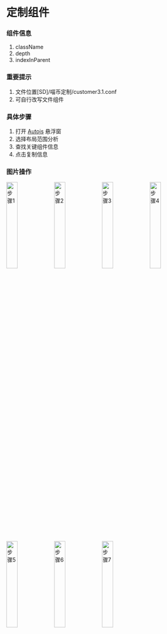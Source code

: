 # 定制组件
### 组件信息
1. className
2. depth
3. indexInParent

### 重要提示
1. 文件位置[SD]/喵币定制/customer3.1.conf
2. 可自行改写文件组件

### 具体步骤
1. 打开 [Autojs](../apk) 悬浮窗
2. 选择布局范围分析
3. 查找关键组件信息
4. 点击复制信息

### 图片操作
<img alt="步骤1" src="../picture/settings1.png" width="24%"/> <img alt="步骤2" src="../picture/settings2.png" width="24%"/> <img alt="步骤3" src="../picture/settings3.png" width="24%"/> <img alt="步骤4" src="../picture/settings4.png" width="24%"/> <img alt="步骤5" src="../picture/settings5.png" width="24%"/> <img alt="步骤6" src="../picture/settings6.png" width="24%"/> <img alt="步骤7" src="../picture/settings7.png" width="24%"/>